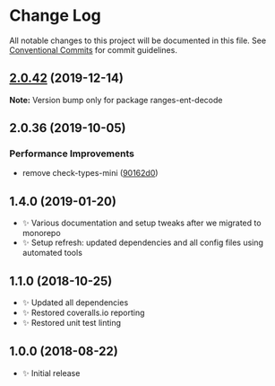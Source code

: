 # Change Log

All notable changes to this project will be documented in this file.
See [Conventional Commits](https://conventionalcommits.org) for commit guidelines.

## [2.0.42](https://gitlab.com/codsen/codsen/compare/ranges-ent-decode@2.0.41...ranges-ent-decode@2.0.42) (2019-12-14)

**Note:** Version bump only for package ranges-ent-decode





## 2.0.36 (2019-10-05)

### Performance Improvements

- remove check-types-mini ([90162d0](https://gitlab.com/codsen/codsen/commit/90162d0))

## 1.4.0 (2019-01-20)

- ✨ Various documentation and setup tweaks after we migrated to monorepo
- ✨ Setup refresh: updated dependencies and all config files using automated tools

## 1.1.0 (2018-10-25)

- ✨ Updated all dependencies
- ✨ Restored coveralls.io reporting
- ✨ Restored unit test linting

## 1.0.0 (2018-08-22)

- ✨ Initial release
